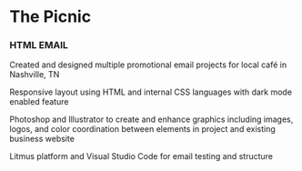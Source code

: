 # The Picnic

### HTML EMAIL

Created and designed multiple promotional email projects for local café in Nashville, TN

Responsive layout using HTML and internal CSS languages with dark mode enabled feature

Photoshop and Illustrator to create and enhance graphics including images, logos, and color coordination between elements in project and existing business website

Litmus platform and Visual Studio Code for email testing and structure
